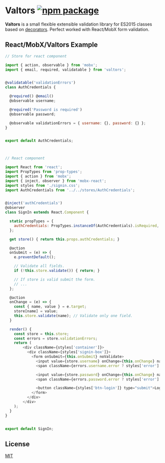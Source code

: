 # Valtors [![npm package](https://img.shields.io/npm/v/valtors.svg?style=flat-square)](https://www.npmjs.org/package/valtors)

**Valtors** is a small flexible extensible validation library for ES2015 classes based on [decorators](https://github.com/tc39/proposal-decorators).
Perfect worked with React/MobX form validation.

## React/MobX/Valtors Example

```javascript
// Store for react component

import { action, observable } from 'mobx';
import { email, required, validatable } from 'valtors';


@validatable('validationErrors')
class AuthCredentials {

  @required() @email()
  @observable username;

  @required('Password is required')
  @observable password;

  @observable validationErrors = { username: {}, password: {} };
}


export default AuthCredentials;



// React component

import React from 'react';
import PropTypes from 'prop-types';
import { action } from 'mobx';
import { inject, observer } from 'mobx-react';
import styles from './signin.css';
import AuthCredentials from '../../stores/AuthCredentials';


@inject('authCredentials')
@observer
class SignIn extends React.Component {

  static propTypes = {
    authCredentials: PropTypes.instanceOf(AuthCredentials).isRequired,
  };

  get store() { return this.props.authCredentials; }

  @action
  onSubmit = (e) => {
    e.preventDefault();

    // Validate all fields.
    if (!this.store.validate()) { return; }

    // If store is valid submit the form.
    // ...
  };

  @action
  onChange = (e) => {
    const { name, value } = e.target;
    store[name] = value;
    this.store.validate(name); // Validate only one field.
  }

  render() {
    const store = this.store;
    const errors = store.validationErrors;
    return (
        <div className={styles['container']}>
          <div className={styles['signin-box']}>
            <form onSubmit={this.onSubmit} noValidate>
              <input value={store.username} onChange={this.onChange} name="username" type="email" placeholder="email">
              <span className={errors.username.error ? styles['error'] : styles['hide']}>{errors.username.error}</span>

              <input value={store.password} onChange={this.onChange} name="password" type="password" placeholder="password">
              <span className={errors.password.error ? styles['error'] : styles['hide']}>{errors.password.error}</span>

              <button className={styles['btn-login']} type="submit">Login</button>
            </form>
          </div>
        </div>
    );
  }
}


export default SignIn;

```

## License

[MIT](https://opensource.org/licenses/mit-license.php)

